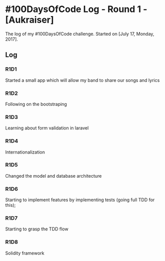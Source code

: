 # #100DaysOfCode Log - Round 1 - [Aukraiser]

The log of my #100DaysOfCode challenge. Started on [July 17, Monday, 2017].

## Log

### R1D1 
Started a small app which will allow my band to share our songs and lyrics

### R1D2
Following on the bootstraping

### R1D3
Learning about form validation in laravel

### R1D4
Internationalization

### R1D5
Changed the model and database architecture

### R1D6
Starting to implement features by implementing tests (going full TDD for this);

### R1D7
Starting to grasp the TDD flow

### R1D8
Solidity framework